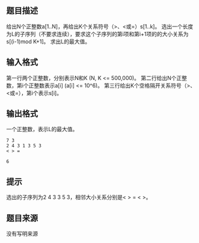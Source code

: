 


## 题目描述
给出N个正整数a[1..N]，再给出K个关系符号（>、<或=）s[1..k]。
选出一个长度为L的子序列（不要求连续），要求这个子序列的第i项和第i+1项的的大小关系为s[(i-1)mod K+1]。
求出L的最大值。
## 输入格式
第一行两个正整数，分别表示N和K (N, K <= 500,000)。
第二行给出N个正整数，第i个正整数表示a[i] (a[i] <= 10^6)。
第三行给出K个空格隔开关系符号（>、<或=），第i个表示s[i]。
## 输出格式
一个正整数，表示L的最大值。

```input1
7 3
2 4 3 1 3 5 3
< > =

```
```output1
6
```

## 提示
选出的子序列为2 4 3 3 5 3，相邻大小关系分别是< > = < >。
## 题目来源
没有写明来源


